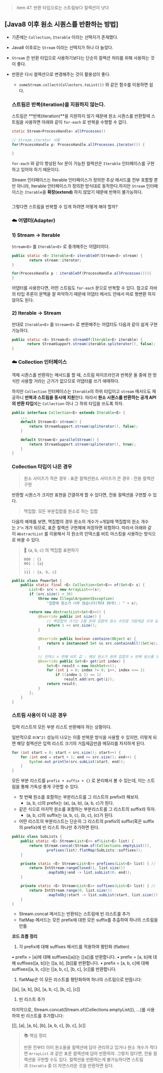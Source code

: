 > item 47. 반환 타입으로는 스트림보다 컬렉션이 낫다
> 

## [**Java8 이후 원소 시퀀스를 반환하는 방법**]

- 기존에는 `Collection`, `Iterable` 이라는 선택지가 존재했다.
- Java8 이후로는 `Stream` 이라는 선택지가 하나 더 늘었다.
- `Stream` 은 반환 타입으로 사용하기보다는 단순히 컬렉션 처리를 위해 사용하는 것이 좋다.
- 반환은 다시 컬렉션으로 변경해주는 것이 활용성이 좋다.
    - `someStream.collect(Collectors.toList())` 와 같은 함수를 이용하면 쉽다.
    
    ### 스트림은 반복(iteration)을 지원하지 않는다.
    
    스트림은 **반복(iteration)**을 지원하지 않기 때문에 원소 시퀀스를 반환할때 스트림을 사용하면 아래와 같이 `for-each` 로 반복을 수행할 수 없다.
    
    ```java
    static Stream<ProcessHandle> allProcesses()
    
    // Stream.iterator 사용
    for(ProcessHandle p: ProcessHandle.allProcesses.iterator()) {
    
    }
    ```
    
    `for-each` 와 같이 향상된 for 문이 가능한 컬렉션은 `Iterable` 인터페이스를 구현하고 있어야 하기 때문이다. 
    
    Stream 인터페이스는 Iterable 인터페이스가 정의한 추상 메서드를 전부 포함할 뿐만 아니라, Iterable 인터페이스가 정의한 방식대로 동작한다.하지만 `Stream` 인터페이스는 `Iterable`을 **확장(extend)** 하지 않았기 때문에 반복이 불가능하다.
    
    ```java
    
    ```
    
    그렇다면 스트림을 반복할 수 있게 하려면 어떻게 해야 할까?
    
    ### ☁️ 어댑터(Adapter)
    
    ### 1) Stream -> Iterable
    
    `Stream<E>` 를 `Iterable<E>` 로 중개해주는 어댑터이다.
    
    ```java
    public static <E> Iterable<E> iterableOf(Stream<E> stream) {
            return stream::iterator;
    }
    ```
    
    ```java
    for(ProcessHandle p : iterableOf(ProcessHandle.allProcesses())){
    }
    ```
    
    어댑터를 사용한다면, 어떤 스트림도 `for-each` 문으로 반복할 수 있다. 참고로 자바의 타입 추론이 문맥을 잘 파악하기 때문에 어댑터 메서드 안에서 따로 형변환 하지 않아도 된다.
    
    ### 2) Iterable -> Stream
    
    반대로 `Iterable<E>` 를 `Stream<E>` 로 변환해주는 어댑터도 다음과 같이 쉽게 구현 가능하다.
    
    ```java
    public static <E> Stream<E> streamOf(Iterable<E> iterable) {
           return StreamSupport.stream(iterable.spliterator(), false);
    }
    ```
    
    ### ☁️ Collection 인터페이스
    
    객체 시퀀스를 반환하는 메서드를 할 때, 스트림 파이프라인과 반복문 둘 중에 한 방식만 사용할 거라는 근거가 없으므로 어댑터를 쓰기 애매하다.
    
    하지만 `Collection` 인터페이스는 `Iterable`의 하위 타입이고 `stream` 메서드도 제공하니 **반복과 스트림을 동시에 지원**한다. 따라서 **원소 시퀀스를 반환하는 공개 API의 반환 타입**에는 `Collection` 이나 그 하위 타입을 쓰도록 하자.
    
    ```java
    public interface Collection<E> extends Iterable<E> {
        ...
        default Stream<E> stream() {
            return StreamSupport.stream(spliterator(), false);
        }
    
        default Stream<E> parallelStream() {
            return StreamSupport.stream(spliterator(), true);
        }
    }
    ```
    
    ### Collection 타입이 나은 경우
    
    > 원소 사이즈가 작은 경우 : 표준 컬렉션원소 사이즈가 큰 경우 : 전용 컬렉션 구현
    > 
    
    반환할 시퀀스가 크지만 표현을 간결하게 할 수 있다면, 전용 컬렉션을 구현할 수 있다.
    
    > 멱집합: 모든 부분집합를 원소로 하는 집합
    > 
    
    다음의 예제를 보면, 멱집합의 경우 원소의 개수가 `n`개일때 멱집합의 원소 개수는 `2^n` 개가 되므로, 표준 컬렉션 구현체에 저장하면 위험하다. 따라서 아래와 같이 `AbstractList` 를 이용해서 각 원소의 인덱스를 비트 마스킹을 사용하는 방식으로 바꿀 수 있다. 
    
    > 🔖 {a, b, c} 의 멱집합 표현하기
    > 
    > 
    > ```
    > 000 : {}
    > 001 : {a}
    > ...
    > 111 : {a, b, c}
    > ```
    > 
    
    ```java
    public class PowerSet {
        public static final <E> Collection<Set<E>> of(Set<E> s) {
            List<E> src = new ArrayList<>(s);
            if (src.size() > 30)
                throw new IllegalArgumentException(
                    "집합에 원소가 너무 많습니다(최대 30개).: " + s);
    
            return new AbstractList<Set<E>>() {
                @Override public int size() {
                    // 멱집합의 크기는 2를 원래 집합의 원소 수만큼 거듭제곱 것과 같다.
                    return 1 << src.size();
                }
    
                @Override public boolean contains(Object o) {
                    return o instanceof Set && src.containsAll((Set)o);
                }
    
    			// 인덱스 n 번째 비트 값 : 해당 원소가 원래 집합의 n 번째 원소를 포함하는지 여부
                @Override public Set<E> get(int index) {
                    Set<E> result = new HashSet<>();
                    for (int i = 0; index != 0; i++, index >>= 1)
                        if ((index & 1) == 1)
                            result.add(src.get(i));
                    return result;
                }
            };
        }
    }
    ```
    
    ### 스트림 사용이 더 니은 경우
    
    입력 리스트의 모든 부분 리스트 반환해야 하는 상황이다.
    
    일반적으로 `O(N^2)` 성능이 나오는 이중 반복문 방식을 사용할 수 있지만, 이렇게 되면 해당 컬렉션은 입력 리스트 크기의 거듭제곱만큼 메모리를 차지하게 된다.
    
    ```java
    for (int start = 0; start < src.size(); start++) {
    	for (int end = start + 1; end <= src.size(); end++) {
        	System.out.println(src.subList(start, end));
        }
    }
    ```
    
    모든 부분 리스트를 `prefix + suffix + {}` 로 분리해서 볼 수 있는데, 이는 스트림을 통해 가독성 좋게 구현할 수 있다.
    
    - 첫 번째 원소를 포함하는 부분리스트를 그 리스트의 prefix라 해보자.
        - (a, b, c)의 prefix는 (a), (a, b), (a, b, c)가 된다.
    - 같은 식으로 마지막 원소를 포함하는 부분리스트를 그 리스트의 suffix라 하자.
        - (a, b, c)의 suffix는 (a, b, c), (b, c), (c)가 된다.
    - 어떤 리스트의 부분리스트는 단순히 그 리스트의 prefix의 suffix(혹은 suffix의 prefix)에 빈 리스트 하나만 추가하면 된다.
    
    ```java
    public class SubLists {
        public static <E> Stream<List<E>> of(List<E> list) {
            return Stream.concat(Stream.of(Collections.emptyList()),
                    prefixes(list).flatMap(SubLists::suffixes));
        }
    
        private static <E> Stream<List<E>> prefixes(List<E> list) { // (a), (a,b), (a,b,c)
            return IntStream.rangeClosed(1, list.size())
                    .mapToObj(end -> list.subList(0, end));
        }
    
        private static <E> Stream<List<E>> suffixes(List<E> list) { // (a,b,c), (b,c), (c)
            return IntStream.range(0, list.size())
                    .mapToObj(start -> list.subList(start, list.size()));
        }
    }
    ```
    
    - Stream.concat 메서드는 반환되는 스트림에 빈 리스트를 추가
    - flatMap 메서드는 모든 prefix에 대한 모든 suffix를 추출하여 하나의 스트림을 만듦
    
    **코드 흐름 정리**
    
    1. 각 prefix에 대해 suffixes 메서드를 적용하여 평탄화 (flatten)
    
    • prefix = [a]에 대해 suffixes([a])는 [[a]]를 반환합니다.
    • prefix = [a, b]에 대해 suffixes([a, b])는 [[a, b], [b]]를 반환합니다.
    • prefix = [a, b, c]에 대해 suffixes([a, b, c])는 [[a, b, c], [b, c], [c]]를 반환합니다.
    
    1. flatMap은 이 모든 리스트를 평탄화하여 하나의 스트림으로 만듭니다:
    
    [[a], [a, b], [b], [a, b, c], [b, c], [c]]
    
    1. 빈 리스트 추가
    
    마지막으로, Stream.concat(Stream.of(Collections.emptyList()), ...)를 사용하여 빈 리스트를 추가합니다:
    
    [[], [a], [a, b], [b], [a, b, c], [b, c], [c]]
    
    > 📚 핵심 정리
    > 
    > 
    > 반환 전부터 이미 원소들을 컬렉션에 담아 관리하고 있거나 원소 개수가 적다면 `ArrayList` 과 같은 표준 컬렉션에 담아 반환하자. 그렇지 않다면, 전용 컬렉션을 구현할 수도 있다. 컬렉션을 반환하는게 불가능하다면 스트림과 `Iterable` 중 더 자연스러운 것을 반환하면 된다.
    >
